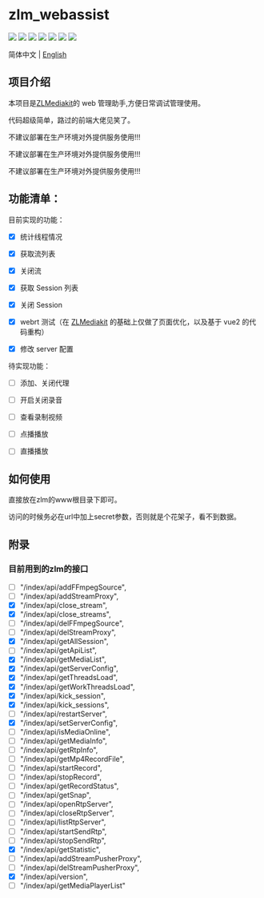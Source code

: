 # zlm_webassist


[![](https://img.shields.io/badge/license-MIT-green.svg)](https://github.com/1002victor/zlm_webassist/blob/main/LICENSE)
![](https://img.shields.io/badge/language-html-red.svg)
![](https://img.shields.io/badge/language-vue-green.svg)
![](https://img.shields.io/badge/language-js-black.svg)
![](https://img.shields.io/badge/language-css-yelllow.svg)
[![](https://img.shields.io/badge/platform-linux%20|%20macos%20|%20windows-blue.svg)](https://github.com/ZLMediaKit/ZLMediaKit)
[![](https://img.shields.io/badge/PRs-welcome-yellow.svg)](https://github.com/1002victor/zlm_webassist/pulls)


简体中文 | [English](./README_EN.md)


## 项目介绍

本项目是[ZLMediakit](https://github.com/ZLMediaKit/ZLMediaKit)的 web 管理助手,方便日常调试管理使用。

代码超级简单，路过的前端大佬见笑了。

不建议部署在生产环境对外提供服务使用!!!

不建议部署在生产环境对外提供服务使用!!!

不建议部署在生产环境对外提供服务使用!!!

## 功能清单：

目前实现的功能：

- [x] 统计线程情况

- [x] 获取流列表

- [x] 关闭流

- [x] 获取 Session 列表

- [x] 关闭 Session

- [x] webrt 测试（在 [ZLMediakit](https://github.com/ZLMediaKit/ZLMediaKit/blob/master/www/webrtc/index.html) 的基础上仅做了页面优化，以及基于 vue2 的代码重构）

- [x] 修改 server 配置

待实现功能：

- [ ] 添加、关闭代理

- [ ] 开启关闭录音

- [ ] 查看录制视频

- [ ] 点播播放

- [ ] 直播播放


## 如何使用

直接放在zlm的www根目录下即可。

访问的时候务必在url中加上secret参数，否则就是个花架子，看不到数据。

## 附录

### 目前用到的zlm的接口


- [ ] "/index/api/addFFmpegSource",
- [ ] "/index/api/addStreamProxy",
- [x] "/index/api/close_stream",
- [x] "/index/api/close_streams",
- [ ] "/index/api/delFFmpegSource",
- [ ] "/index/api/delStreamProxy",
- [x] "/index/api/getAllSession",
- [ ] "/index/api/getApiList",
- [x] "/index/api/getMediaList",
- [x] "/index/api/getServerConfig",
- [x] "/index/api/getThreadsLoad",
- [x] "/index/api/getWorkThreadsLoad",
- [x] "/index/api/kick_session",
- [x] "/index/api/kick_sessions",
- [ ] "/index/api/restartServer",
- [x] "/index/api/setServerConfig",
- [ ] "/index/api/isMediaOnline",
- [ ] "/index/api/getMediaInfo",
- [ ] "/index/api/getRtpInfo",
- [ ] "/index/api/getMp4RecordFile",
- [ ] "/index/api/startRecord",
- [ ] "/index/api/stopRecord",
- [ ] "/index/api/getRecordStatus",
- [ ] "/index/api/getSnap",
- [ ] "/index/api/openRtpServer",
- [ ] "/index/api/closeRtpServer",
- [ ] "/index/api/listRtpServer",
- [ ] "/index/api/startSendRtp",
- [ ] "/index/api/stopSendRtp",
- [x] "/index/api/getStatistic",
- [ ] "/index/api/addStreamPusherProxy",
- [ ] "/index/api/delStreamPusherProxy",
- [x] "/index/api/version",
- [ ] "/index/api/getMediaPlayerList"
